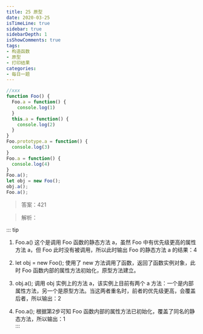 ```yaml
---
title: 25 原型
date: 2020-03-25
isTimeLine: true
sidebar: true
sidebarDepth: 1
isShowComments: true
tags:
- 构造函数 
- 原型
- 打印结果
categories:
- 每日一题
---
```



```js
//xxx
function Foo() {
  Foo.a = function() {
    console.log(1)
  }
  this.a = function() {
    console.log(2)
  }
}
Foo.prototype.a = function() {
  console.log(3)
}
Foo.a = function() {
  console.log(4)
}
Foo.a();
let obj = new Foo();
obj.a();
Foo.a();
```

> 答案：421

> 解析：

::: tip
1. Foo.a() 这个是调用 Foo 函数的静态方法 a，虽然 Foo 中有优先级更高的属性方法 a，但 Foo 此时没有被调用，所以此时输出 Foo 的静态方法 a 的结果：4 <br>

2. let obj = new Foo(); 使用了 new 方法调用了函数，返回了函数实例对象，此时 Foo 函数内部的属性方法初始化，原型方法建立。<br>

3. obj.a(); 调用 obj 实例上的方法 a，该实例上目前有两个 a 方法：一个是内部属性方法，另一个是原型方法。当这两者重名时，前者的优先级更高，会覆盖后者，所以输出：2 <br>

4. Foo.a(); 根据第2步可知 Foo 函数内部的属性方法已初始化，覆盖了同名的静态方法，所以输出：1 <br>
:::